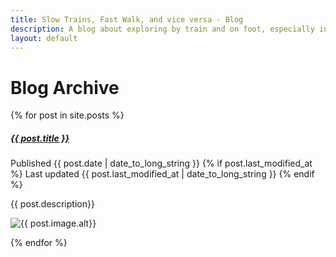 ```yaml
---
title: Slow Trains, Fast Walk, and vice versa - Blog
description: A blog about exploring by train and on foot, especially in Málaga province
layout: default
---
```


# Blog Archive

{% for post in site.posts %}
 
 <div class="blogentry">
 
   <h5><a href="{{ post.url }}">{{ post.title }}</a></h5>
   <p class="postdate">
   Published {{ post.date | date_to_long_string }} 
   {% if post.last_modified_at %}
     Last updated {{ post.last_modified_at | date_to_long_string }} 
   {% endif %}
   </p>
   <p>{{ post.description}}</p>
   <img src= "{{ post.image.path}}" alt="{{ post.image.alt}}"/>

 </div>

{% endfor %}


